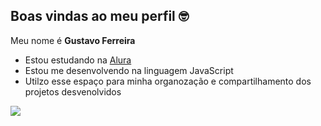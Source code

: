 ## Boas vindas ao meu perfil 🤓

Meu nome é **Gustavo Ferreira**

- Estou estudando na [Alura](https://www.alura.com.br)
- Estou me desenvolvendo na linguagem JavaScript
- Utilzo esse espaço para minha organozação e compartilhamento dos projetos desvenolvidos

![](https://media1.tenor.com/m/43mliBM6G7UAAAAC/nahida-nerd.gif)
